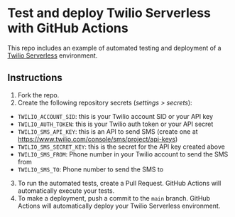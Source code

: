 # Test and deploy Twilio Serverless with GitHub Actions

This repo includes an example of automated testing and deployment of a [Twilio Serverless](https://www.twilio.com/docs/runtime) environment. 

## Instructions
1) Fork the repo.
2) Create the following repository secrets (_settings > secrets_):
  * `TWILIO_ACCOUNT_SID`: this is your Twilio account SID or your API key 
  * `TWILIO_AUTH_TOKEN`: this is your Twilio auth token or your API secret 
  * `TWILIO_SMS_API_KEY`: this is an API to send SMS (create one at https://www.twilio.com/console/sms/project/api-keys)
  * `TWILIO_SMS_SECRET_KEY`: this is the secret for the API key created above
  * `TWILIO_SMS_FROM`: Phone number in your Twilio account to send the SMS from
  * `TWILIO_SMS_TO`: Phone number to send the SMS to
3) To run the automated tests, create a Pull Request. GitHub Actions will automatically execute your tests.
4) To make a deployment, push a commit to the `main` branch. GitHub Actions will automatically deploy your Twilio Serverless environment.
